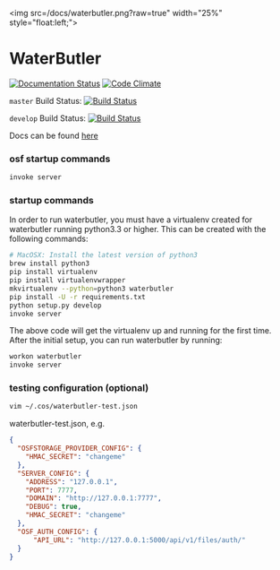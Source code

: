 <img src=/docs/waterbutler.png?raw=true" width="25%" style="float:left;">
# WaterButler

[![Documentation Status](https://readthedocs.org/projects/waterbutler/badge/?version=latest)](http://waterbutler.readthedocs.org/en/latest/?badge=latest)
[![Code Climate](https://codeclimate.com/github/CenterForOpenScience/waterbutler/badges/gpa.svg)](https://codeclimate.com/github/CenterForOpenScience/waterbutler)

`master` Build Status: [![Build Status](https://travis-ci.org/CenterForOpenScience/waterbutler.svg?branch=master)](https://travis-ci.org/CenterForOpenScience/waterbutler)

`develop` Build Status: [![Build Status](https://travis-ci.org/CenterForOpenScience/waterbutler.svg?branch=develop)](https://travis-ci.org/CenterForOpenScience/waterbutler)

Docs can be found [here](https://waterbutler.readthedocs.org/en/latest/)

### osf startup commands

```bash
invoke server
```


### startup commands

In order to run waterbutler, you must have a virtualenv created for waterbutler running python3.3 or higher.  This can be created with the following commands:

```bash
# MacOSX: Install the latest version of python3
brew install python3 
pip install virtualenv 
pip install virtualenvwrapper 
mkvirtualenv --python=python3 waterbutler
pip install -U -r requirements.txt
python setup.py develop
invoke server
```

The above code will get the virtualenv up and running for the first time.  After the initial setup, you can run waterbutler by running:

```bash
workon waterbutler
invoke server
```

### testing configuration (optional)

```bash
vim ~/.cos/waterbutler-test.json
```

waterbutler-test.json, e.g.

```json
{
  "OSFSTORAGE_PROVIDER_CONFIG": {
    "HMAC_SECRET": "changeme"
  },
  "SERVER_CONFIG": {
    "ADDRESS": "127.0.0.1",
    "PORT": 7777,
    "DOMAIN": "http://127.0.0.1:7777",
    "DEBUG": true,
    "HMAC_SECRET": "changeme"
  },
  "OSF_AUTH_CONFIG": {
      "API_URL": "http://127.0.0.1:5000/api/v1/files/auth/"
  }
}
```
